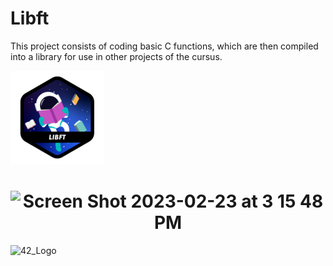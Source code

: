 # Libft

  This project consists of coding basic C functions, which are then compiled into a library for use in other projects of the cursus.

<a href="https://github.com/myagjz/42-libft"><img src="https://github.com/myagjz/42-Project-Badges/blob/main/libftn.png" alt="42 Badge" style="max-width: 100%;"></a>
  
  <h1 align="center"><img width="199" alt="Screen Shot 2023-02-23 at 3 15 48 PM" src="https://user-images.githubusercontent.com/112881823/220903261-a9956093-352a-463e-a943-de87af790381.png"></h1> 
   

![42_Logo](https://user-images.githubusercontent.com/112881823/235374103-65e658cc-03d2-445e-a53d-91189acd4bc4.png)
